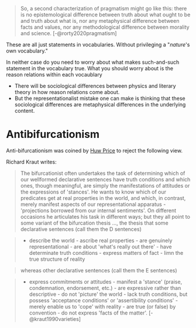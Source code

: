 
> So, a second characterization of pragmatism might go like this: there is no epistemological difference between truth about what ought to be and truth about what is, nor any metaphysical difference between facts and values, nor any methodological difference between morality and science. [-@rorty2020pragmatism]

These are all just statements in vocabularies. Without privileging a "*nature*'s own vocabulary."

In neither case do you need to worry about what makes such-and-such statement in the vocabulary true. What you should worry about is the reason relations within each vocaublary

  - There will be sociological differences between physics and literary theory in how reason relations come about.
  - But the representationalist mistake one can make is thinking that these sociological differences are metaphysical differences in the underlying content.

# Antibifurcationism
Anti-bifurcationism was coined by [Huw Price](/docs/phil/people/price) to reject the following view.

Richard Kraut writes:

> The bifurcationist often undertakes the task of determining which of our wellformed declarative sentences have truth conditions and which ones, though
meaningful, are simply the manifestations of attitudes or the expressions of
'stances'. He wants to know which of our predicates get at real properties in the
world, and which, in contrast, merely manifest aspects of our representational
apparatus - 'projections borrowed from our internal sentiments'. On different
occasions he articulates his task in different ways; but they all point to some variant
of the bifurcation thesis ..., the thesis that some declarative sentences (call them the
D sentences)

>    - describe the world
    - ascribe real properties
    - are genuinely representational
    - are about 'what's really out there'
    - have determinate truth conditions
    - express matters of fact
    - limn the true structure of reality

> whereas other declarative sentences (call them the E sentences)

>    - express commitments or attitudes
    - manifest a 'stance' (praise, condemnation, endorsement, etc.)
    - are expressive rather than descriptive
    - do not 'picture' the world
    - lack truth conditions, but possess 'acceptance conditions' or 'assertibility conditions'
    - merely enable us to 'cope' with reality
    - are true (or false) by convention
    - do not express 'facts of the matter'. [-@kraut1990varieties]